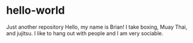 # hello-world
Just another repository
Hello, my name is Brian! I take boxing, Muay Thai, and jujitsu. I like to hang out with people and I am very sociable. 
